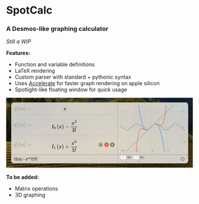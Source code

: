 # SpotCalc
### A Desmos-like graphing calculator 

*Still a WIP*

**Features:**
- Function and variable definitions
- LaTeX rendering
- Custom parser with standard + pythonic syntax
- Uses [Accelerate](https://developer.apple.com/documentation/accelerate) for faster graph rendering on apple silicon
- Spotlight-like floating window for quick usage

![Example photo](./example_screenshot.png)

**To be added:**
- Matrix operations
- 3D graphing
